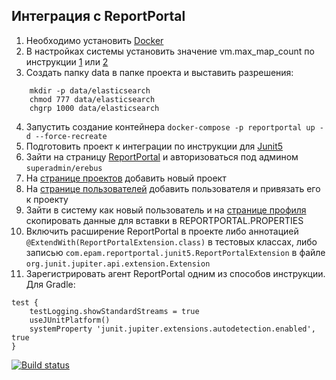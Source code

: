 ## Интеграция с ReportPortal

1. Необходимо установить [Docker](https://www.docker.com/community-edition)
1. В настройках системы установить значение vm.max_map_count по инструкции [1](https://www.elastic.co/guide/en/elasticsearch/reference/6.1/docker.html#docker-cli-run-prod-mode) или [2](https://www.elastic.co/guide/en/elasticsearch/reference/current/docker.html#_set_vm_max_map_count_to_at_least_262144)
1. Создать папку data в папке проекта и выставить разрешения:
```
    mkdir -p data/elasticsearch
    chmod 777 data/elasticsearch
    chgrp 1000 data/elasticsearch
``` 
4. Запустить создание контейнера `docker-compose -p reportportal up -d --force-recreate`
5. Подготовить проект к интеграции по инструкции для [Junit5](https://github.com/reportportal/agent-java-junit5)
6. Зайти на страницу [ReportPortal](http://localhost:8080/) и авторизоваться под админом `superadmin/erebus`
7. На [странице проектов](http://localhost:8080/ui/#administrate/projects) добавить новый проект
8. На [странице пользователей](http://localhost:8080/ui/#administrate/users) добавить пользователя и привязать его к проекту
9. Зайти в систему как новый пользователь и на [странице профиля](http://localhost:8080/ui/#user-profile) скопировать данные для вставки в REPORTPORTAL.PROPERTIES
10. Включить расширение ReportPortal в проекте либо аннотацией `@ExtendWith(ReportPortalExtension.class)` в тестовых классах, либо записью `com.epam.reportportal.junit5.ReportPortalExtension` в файле `org.junit.jupiter.api.extension.Extension`
11. Зарегистрировать агент ReportPortal одним из способов инструкции.
Для Gradle:
```
test {
    testLogging.showStandardStreams = true
    useJUnitPlatform()
    systemProperty 'junit.jupiter.extensions.autodetection.enabled', true
} 
```

[![Build status](https://ci.appveyor.com/api/projects/status/ldhwa4e5l9n5isfc?svg=true)](https://ci.appveyor.com/project/Warlokk/aqa2-3-1)